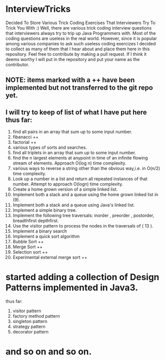 # InterviewTricks
Decided To Store Various Trick Coding Exercises That Interviewers Try To Trick You With :) 
Well, there are various trick coding interview questions that interviewers always try to 
trip up Java Programmers with. Most of the coding questions are useless in the real world.
However, since it is popular among various companies to ask such useless coding exercizes 
I decided to collect as many of them that I hear about and place them here in this repository.
Feel free to contribute by making a pull request. If I think it deems worthy I will put in the 
repository and put your name as the contributor. 
## NOTE: items marked with a ++  have been implemented but not transferred to the git repo yet.
## I will try to keep of list of what I have put here thus far:
1. find all pairs in an array that sum up to some input number. 
2. fibanacci ++
3. factorial ++
4. various types of sorts and searches.
5. find all triplets in an array that sum up to some input number.
6. find the n largest elements at anypoint in time of an infinite flowing stream of elements. Approach O(log n) time complexity.
7. various ways to reverse a string other than the obvious way,i.e. in O(n/2) time complexity.
8. Look up a number in a list and return all repeated instances of that number. Attempt to approach O(logn) time complexity.
9. Create a home grown version of a simple linked list.
10. Implement both a stack and a queue using the home grown linked list in (9).
11. Implement both a stack and a queue using Java's linked list. 
12. Implement a simple binary tree.
13. Implement the following tree traversals: inorder , preorder , postorder, breadthfirst depthfirst.
14. Use the visitor pattern to process the nodes in the traversals of ( 13 ). 
15. Implement a binary search
16. Implement a quick sort algorithm
17. Bubble Sort ++
18. Merge Sort ++
19. Selection sort ++
20. Experimental external merge sort ++

# started adding a collection of Design Patterns implemented in Java3.

thus far:
1. visitor pattern
2. factory method pattern
3. singleton pattern
4. strategy pattern
5. decorator pattern 


# and so on and so on. 
